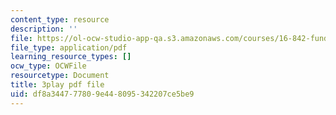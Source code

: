 ```yaml
---
content_type: resource
description: ''
file: https://ol-ocw-studio-app-qa.s3.amazonaws.com/courses/16-842-fundamentals-of-systems-engineering-fall-2015/df8a344777809e448095342207ce5be9_CTVFDb44ses.pdf
file_type: application/pdf
learning_resource_types: []
ocw_type: OCWFile
resourcetype: Document
title: 3play pdf file
uid: df8a3447-7780-9e44-8095-342207ce5be9
---
```

